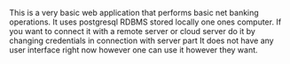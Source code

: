 This is a very basic web application that performs basic net banking operations.
It uses postgresql RDBMS stored locally one ones computer. If you want to connect it with a remote server or cloud server do it by changing credentials in connection with server part
It does not have any user interface right now however one can use it however they want.
